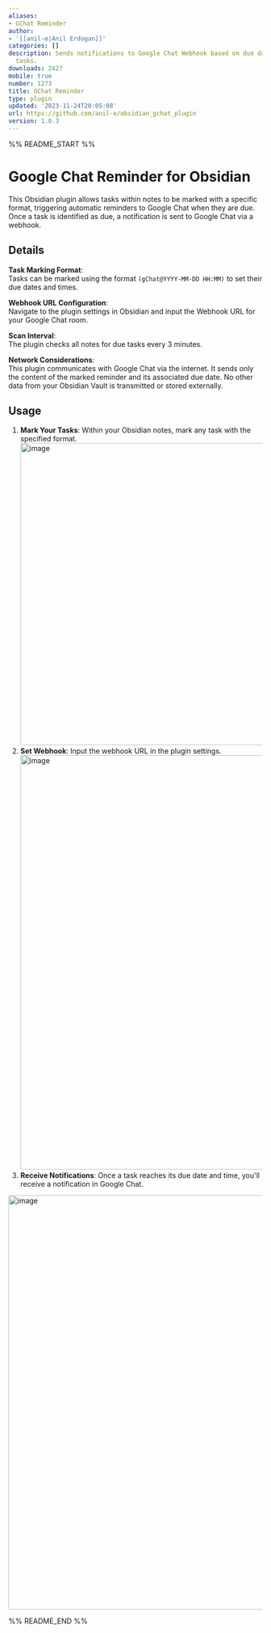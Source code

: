 ```yaml
---
aliases:
- GChat Reminder
author:
- '[[anil-e|Anil Erdogan]]'
categories: []
description: Sends notifications to Google Chat Webhook based on due dates in Obsidian
  tasks.
downloads: 2427
mobile: true
number: 1273
title: GChat Reminder
type: plugin
updated: '2023-11-24T20:05:08'
url: https://github.com/anil-e/obsidian_gchat_plugin
version: 1.0.3
---
```


%% README_START %%

# Google Chat Reminder for Obsidian

This Obsidian plugin allows tasks within notes to be marked with a specific format, triggering automatic reminders to Google Chat when they are due. Once a task is identified as due, a notification is sent to Google Chat via a webhook.

## Details

**Task Marking Format**:  
Tasks can be marked using the format `(gChat@YYYY-MM-DD HH:MM)` to set their due dates and times.

**Webhook URL Configuration**:  
Navigate to the plugin settings in Obsidian and input the Webhook URL for your Google Chat room.

**Scan Interval**:  
The plugin checks all notes for due tasks every 3 minutes.

**Network Considerations**:  
This plugin communicates with Google Chat via the internet. It sends only the content of the marked reminder and its associated due date. No other data from your Obsidian Vault is transmitted or stored externally.

## Usage

1. **Mark Your Tasks**: Within your Obsidian notes, mark any task with the specified format.
   <img width="598" alt="image" src="https://github.com/anil-e/obsidian_gchat_plugin/assets/81299222/fe2d9235-60ca-4f83-a348-061c505147ac">
2. **Set Webhook**: Input the webhook URL in the plugin settings.
   <img width="820" alt="image" src="https://github.com/anil-e/obsidian_gchat_plugin/assets/81299222/0f53e222-1adb-4320-be1d-a33ce5792f4e">
3. **Receive Notifications**: Once a task reaches its due date and time, you'll receive a notification in Google Chat.
<img width="820" alt="image" src="https://github.com/anil-e/obsidian_gchat_plugin/assets/81299222/908f618a-eead-4511-883f-f3414b02d5fe">


%% README_END %%